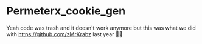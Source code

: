 # Permeterx_cookie_gen


Yeah code was trash and it doesn't work anymore but this was what we did with https://github.com/zMrKrabz last year 🤟🏾
